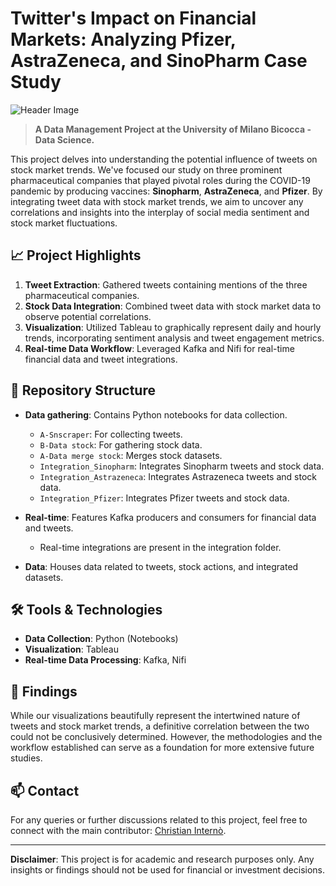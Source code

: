 # Twitter's Impact on Financial Markets: Analyzing Pfizer, AstraZeneca, and SinoPharm Case Study

![Header Image](https://images.unsplash.com/photo-1563013544-824ae1b704d3?ixlib=rb-1.2.1&auto=format&fit=crop&w=1350&q=80)

> **A Data Management Project at the University of Milano Bicocca - Data Science.** 

This project delves into understanding the potential influence of tweets on stock market trends. We've focused our study on three prominent pharmaceutical companies that played pivotal roles during the COVID-19 pandemic by producing vaccines: **Sinopharm**, **AstraZeneca**, and **Pfizer**. By integrating tweet data with stock market trends, we aim to uncover any correlations and insights into the interplay of social media sentiment and stock market fluctuations.

## 📈 Project Highlights

1. **Tweet Extraction**: Gathered tweets containing mentions of the three pharmaceutical companies.
2. **Stock Data Integration**: Combined tweet data with stock market data to observe potential correlations.
3. **Visualization**: Utilized Tableau to graphically represent daily and hourly trends, incorporating sentiment analysis and tweet engagement metrics.
4. **Real-time Data Workflow**: Leveraged Kafka and Nifi for real-time financial data and tweet integrations.

## 📁 Repository Structure

- **Data gathering**: Contains Python notebooks for data collection.
  - `A-Snscraper`: For collecting tweets.
  - `B-Data stock`: For gathering stock data.
  - `A-Data merge stock`: Merges stock datasets.
  - `Integration_Sinopharm`: Integrates Sinopharm tweets and stock data.
  - `Integration_Astrazeneca`: Integrates Astrazeneca tweets and stock data.
  - `Integration_Pfizer`: Integrates Pfizer tweets and stock data.
  
- **Real-time**: Features Kafka producers and consumers for financial data and tweets.
  - Real-time integrations are present in the integration folder.
  
- **Data**: Houses data related to tweets, stock actions, and integrated datasets.

## 🛠 Tools & Technologies

- **Data Collection**: Python (Notebooks)
- **Visualization**: Tableau
- **Real-time Data Processing**: Kafka, Nifi

## 🤔 Findings

While our visualizations beautifully represent the intertwined nature of tweets and stock market trends, a definitive correlation between the two could not be conclusively determined. However, the methodologies and the workflow established can serve as a foundation for more extensive future studies.

## 📫 Contact

For any queries or further discussions related to this project, feel free to connect with the main contributor: [Christian Internò](https://github.com/ChristianInterno).

---

**Disclaimer**: This project is for academic and research purposes only. Any insights or findings should not be used for financial or investment decisions.

